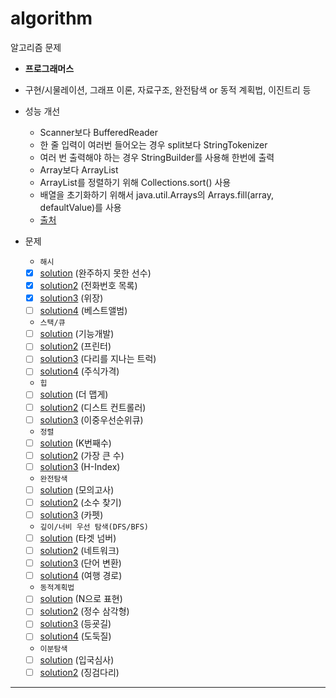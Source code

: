 # algorithm

알고리즘 문제

- **프로그래머스**
- 구현/시물레이션, 그래프 이론, 자료구조, 완전탐색 or 동적 계획법, 이진트리 등
- 성능 개선
  - Scanner보다 BufferedReader
  - 한 줄 입력이 여러번 들어오는 경우 split보다 StringTokenizer
  - 여러 번 출력해야 하는 경우 StringBuilder를 사용해 한번에 출력
  - Array보다 ArrayList
  - ArrayList를 정렬하기 위해 Collections.sort() 사용
  - 배열을 초기화하기 위해서 java.util.Arrays의 Arrays.fill(array, defaultValue)를 사용
  - [출처](https://mangkyu.tistory.com/181)

- 문제
  - `해시`
  - [x] [solution](https://programmers.co.kr/learn/courses/30/lessons/42576) (완주하지 못한 선수)
  - [x] [solution2](https://programmers.co.kr/learn/courses/30/lessons/42577) (전화번호 목록)
  - [x] [solution3](https://programmers.co.kr/learn/courses/30/lessons/42578) (위장)
  - [ ] [solution4](https://programmers.co.kr/learn/courses/30/lessons/42579) (베스트앨범)

  - `스택/큐`
  - [ ] [solution](https://programmers.co.kr/learn/courses/30/lessons/42586) (기능개발)
  - [ ] [solution2](https://programmers.co.kr/learn/courses/30/lessons/42587) (프린터)
  - [ ] [solution3](https://programmers.co.kr/learn/courses/30/lessons/42583) (다리를 지나는 트럭)
  - [ ] [solution4](https://programmers.co.kr/learn/courses/30/lessons/42584) (주식가격)

  - `힙`
  - [ ] [solution](https://programmers.co.kr/learn/courses/30/lessons/42626) (더 맵게)
  - [ ] [solution2](https://programmers.co.kr/learn/courses/30/lessons/42627) (디스트 컨트롤러)
  - [ ] [solution3](https://programmers.co.kr/learn/courses/30/lessons/42628) (이중우선순위큐)
  
  - `정렬`
  - [ ] [solution](https://programmers.co.kr/learn/courses/30/lessons/42748) (K번째수)
  - [ ] [solution2](https://programmers.co.kr/learn/courses/30/lessons/42746) (가장 큰 수)
  - [ ] [solution3](https://programmers.co.kr/learn/courses/30/lessons/42747) (H-Index)

  - `완전탐색`
  - [ ] [solution](https://programmers.co.kr/learn/courses/30/lessons/42840) (모의고사)
  - [ ] [solution2](https://programmers.co.kr/learn/courses/30/lessons/42839) (소수 찾기)
  - [ ] [solution3](https://programmers.co.kr/learn/courses/30/lessons/42842) (카펫)

  - `깊이/너비 우선 탐색(DFS/BFS)`
  - [ ] [solution](https://programmers.co.kr/learn/courses/30/lessons/43165) (타겟 넘버)
  - [ ] [solution2](https://programmers.co.kr/learn/courses/30/lessons/43162) (네트워크)
  - [ ] [solution3](https://programmers.co.kr/learn/courses/30/lessons/43163) (단어 변환)
  - [ ] [solution4](https://programmers.co.kr/learn/courses/30/lessons/43164) (여행 경로)

  - `동적계획법`
  - [ ] [solution](https://programmers.co.kr/learn/courses/30/lessons/42895) (N으로 표현)
  - [ ] [solution2](https://programmers.co.kr/learn/courses/30/lessons/43105) (정수 삼각형)
  - [ ] [solution3](https://programmers.co.kr/learn/courses/30/lessons/42898) (등굣길)
  - [ ] [solution4](https://programmers.co.kr/learn/courses/30/lessons/42897) (도둑질)

  - `이분탐색`
  - [ ] [solution](https://programmers.co.kr/learn/courses/30/lessons/43238) (입국심사)
  - [ ] [solution2](https://programmers.co.kr/learn/courses/30/lessons/43236) (징검다리)
---
